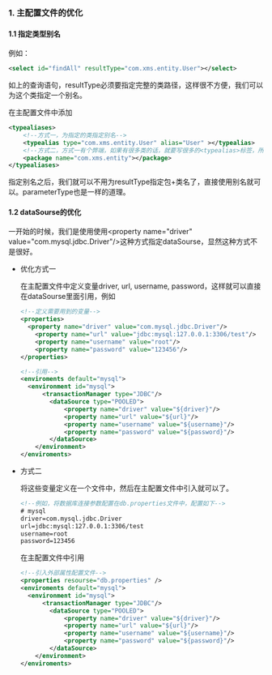 ### 1. 主配置文件的优化

#### 1.1 指定类型别名

例如：

```xml
<select id="findAll" resultType="com.xms.entity.User"></select>
```

如上的查询语句，resultType必须要指定完整的类路径，这样很不方便，我们可以为这个类指定一个别名。

在主配置文件中添加

```xml
<typealiases>
    <!--方式一，为指定的类指定别名-->
	<typealias type="com.xms.entity.User" alias="User" ></typealias>
    <!--方式二，方式一有个弊端，如果有很多类的话，就要写很多的<typealias>标签，所以这儿我们可以指定类型别名包，这样，这个包下的所有类都一起有了别名，类的别名默认就是类的名字-->
    <package name="com.xms.entity"></package>
</typealiases>
```

指定别名之后，我们就可以不用为resultType指定包+类名了，直接使用别名就可以。parameterType也是一样的道理。

#### 1.2 dataSourse的优化

一开始的时候，我们是使用使用\<property name="driver" value="com.mysql.jdbc.Driver"/>这种方式指定dataSourse，显然这种方式不是很好。

- 优化方式一

  在主配置文件中定义变量driver, url, username, password，这样就可以直接在dataSourse里面引用，例如

  ```xml
  <!--定义需要用到的变量-->
  <properties>
  	<property name="driver" value="com.mysql.jdbc.Driver"/>
      <property name="url" value="jdbc:mysql:127.0.0.1:3306/test"/>
      <property name="username" value="root"/>
      <property name="password" value="123456"/>
  </properties>
  
  <!--引用-->
  <enviroments default="mysql">
  	<environment id="mysql">
      	<transactionManager type="JDBC"/>
          <dataSource type="POOLED">
              <property name="driver" value="${driver}"/>
              <property name="url" value="${url}"/>
              <property name="username" value="${username}"/>
              <property name="password" value="${password}"/>
          </dataSource>
      </environment>
  </enviroments>
  ```

- 方式二

  将这些变量定义在一个文件中，然后在主配置文件中引入就可以了。

  ```xml
  <!--例如，将数据库连接参数配置在db.properties文件中，配置如下-->
  # mysql
  driver=com.mysql.jdbc.Driver
  url=jdbc:mysql:127.0.0.1:3306/test
  username=root
  password=123456
  ```

  在主配置文件中引用

  ```xml
  <!--引入外部属性配置文件-->
  <properties resourse="db.properties" />
  <enviroments default="mysql">
  	<environment id="mysql">
      	<transactionManager type="JDBC"/>
          <dataSource type="POOLED">
              <property name="driver" value="${driver}"/>
              <property name="url" value="${url}"/>
              <property name="username" value="${username}"/>
              <property name="password" value="${password}"/>
          </dataSource>
      </environment>
  </enviroments>
  ```

  



































































